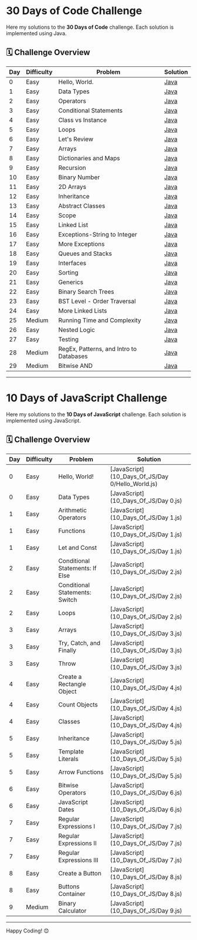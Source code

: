 # 30 Days of Code Challenge

Here my solutions to the **30 Days of Code** challenge. Each solution is implemented using Java.

## 🗓️ Challenge Overview

| Day | Difficulty | Problem                                   | Solution |
|-----|------------|-------------------------------------------|----------|
| 0   | Easy       | Hello, World.                             | [Java](30_Days_Of_Code/Day-0.java) |
| 1   | Easy       | Data Types                                | [Java](30_Days_Of_Code/Day-1.java) |
| 2   | Easy       | Operators                                 | [Java](30_Days_Of_Code/Day-2.java) |
| 3   | Easy       | Conditional Statements                    | [Java](30_Days_Of_Code/Day-3.java) |
| 4   | Easy       | Class vs Instance                         | [Java](30_Days_Of_Code/Day-4.java) |
| 5   | Easy       | Loops                                     | [Java](30_Days_Of_Code/Day-5.java) |
| 6   | Easy       | Let's Review                              | [Java](30_Days_Of_Code/Day-6.java) |
| 7   | Easy       | Arrays                                    | [Java](30_Days_Of_Code/Day-7.java) |
| 8   | Easy       | Dictionaries and Maps                     | [Java](30_Days_Of_Code/Day-8.java) |
| 9   | Easy       | Recursion                                 | [Java](30_Days_Of_Code/Day-9.java) |
| 10  | Easy       | Binary Number                             | [Java](30_Days_Of_Code/Day-10.java) |
| 11  | Easy       | 2D Arrays                                 | [Java](30_Days_Of_Code/Day-11.java) |
| 12  | Easy       | Inheritance                               | [Java](30_Days_Of_Code/Day-12.java) |
| 13  | Easy       | Abstract Classes                          | [Java](30_Days_Of_Code/Day-13.java) |
| 14  | Easy       | Scope                                     | [Java](30_Days_Of_Code/Day-14.java) |
| 15  | Easy       | Linked List                               | [Java](30_Days_Of_Code/Day-15.java) |
| 16  | Easy       | Exceptions-String to Integer              | [Java](30_Days_Of_Code/Day-16.java) |
| 17  | Easy       | More Exceptions                           | [Java](30_Days_Of_Code/Day-17.java) |
| 18  | Easy       | Queues and Stacks                         | [Java](30_Days_Of_Code/Day-18.java) |
| 19  | Easy       | Interfaces                                | [Java](30_Days_Of_Code/Day-19.java) |
| 20  | Easy       | Sorting                                   | [Java](30_Days_Of_Code/Day-20.java) |
| 21  | Easy       | Generics                                  | [Java](30_Days_Of_Code/Day-21.java) |
| 22  | Easy       | Binary Search Trees                       | [Java](30_Days_Of_Code/Day-22.java) |
| 23  | Easy       | BST Level - Order Traversal               | [Java](30_Days_Of_Code/Day-23.java) |
| 24  | Easy       | More Linked Lists                         | [Java](30_Days_Of_Code/Day-24.java) |
| 25  | Medium     | Running Time and Complexity               | [Java](30_Days_Of_Code/Day-25.java) |
| 26  | Easy       | Nested Logic                              | [Java](30_Days_Of_Code/Day-26.java) |
| 27  | Easy       | Testing                                   | [Java](30_Days_Of_Code/Day-27.java) |
| 28  | Medium     | RegEx, Patterns, and Intro to Databases   | [Java](30_Days_Of_Code/Day-28.java) |
| 29  | Medium     | Bitwise AND                               | [Java](30_Days_Of_Code/Day-29.java) |

---

# 10 Days of JavaScript Challenge

Here my solutions to the **10 Days of JavaScript** challenge. Each solution is implemented using JavaScript.

## 🗓️ Challenge Overview

| Day | Difficulty | Problem                                    | Solution |
|-----|------------|--------------------------------------------|----------|
| 0   | Easy       | Hello, World!                              | [JavaScript](10_Days_Of_JS/Day 0/Hello_World.js) |
| 0   | Easy       | Data Types                                 | [JavaScript](10_Days_Of_JS/Day 0.js) |
| 1   | Easy       | Arithmetic Operators                       | [JavaScript](10_Days_Of_JS/Day 1.js) |
| 1   | Easy       | Functions                                  | [JavaScript](10_Days_Of_JS/Day 1.js) |
| 1   | Easy       | Let and Const                              | [JavaScript](10_Days_Of_JS/Day 1.js) |
| 2   | Easy       | Conditional Statements: If Else            | [JavaScript](10_Days_Of_JS/Day 2.js) |
| 2   | Easy       | Conditional Statements: Switch             | [JavaScript](10_Days_Of_JS/Day 2.js) |
| 2   | Easy       | Loops                                      | [JavaScript](10_Days_Of_JS/Day 2.js) |
| 3   | Easy       | Arrays                                     | [JavaScript](10_Days_Of_JS/Day 3.js) |
| 3   | Easy       | Try, Catch, and Finally                    | [JavaScript](10_Days_Of_JS/Day 3.js) |
| 3   | Easy       | Throw                                      | [JavaScript](10_Days_Of_JS/Day 3.js) |
| 4   | Easy       | Create a Rectangle Object                  | [JavaScript](10_Days_Of_JS/Day 4.js) |
| 4   | Easy       | Count Objects                              | [JavaScript](10_Days_Of_JS/Day 4.js) |
| 4   | Easy       | Classes                                    | [JavaScript](10_Days_Of_JS/Day 4.js) |
| 5   | Easy       | Inheritance                                | [JavaScript](10_Days_Of_JS/Day 5.js) |
| 5   | Easy       | Template Literals                          | [JavaScript](10_Days_Of_JS/Day 5.js) |
| 5   | Easy       | Arrow Functions                            | [JavaScript](10_Days_Of_JS/Day 5.js) |
| 6   | Easy       | Bitwise Operators                          | [JavaScript](10_Days_Of_JS/Day 6.js) |
| 6   | Easy       | JavaScript Dates                           | [JavaScript](10_Days_Of_JS/Day 6.js) |
| 7   | Easy       | Regular Expressions I                      | [JavaScript](10_Days_Of_JS/Day 7.js) |
| 7   | Easy       | Regular Expressions II                     | [JavaScript](10_Days_Of_JS/Day 7.js) |
| 7   | Easy       | Regular Expressions III                    | [JavaScript](10_Days_Of_JS/Day 7.js) |
| 8   | Easy       | Create a Button                            | [JavaScript](10_Days_Of_JS/Day 8.js) |
| 8   | Easy       | Buttons Container                          | [JavaScript](10_Days_Of_JS/Day 8.js) |
| 9   | Medium     | Binary Calculator                          | [JavaScript](10_Days_Of_JS/Day 9.js) |

---

Happy Coding! 😊

